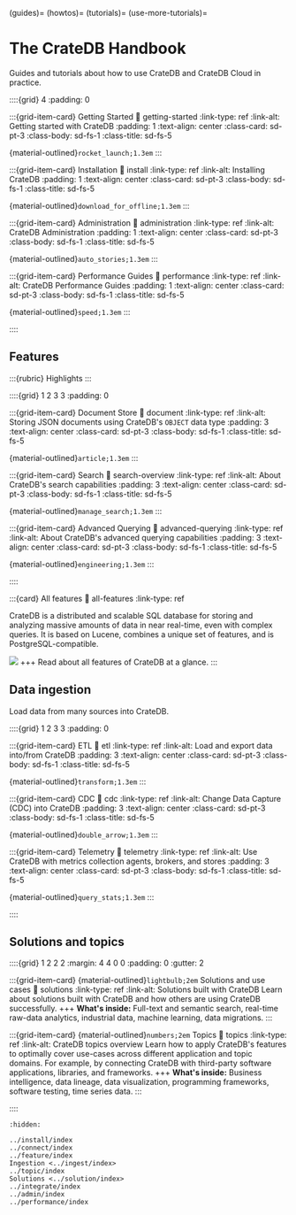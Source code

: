 (guides)=
(howtos)=
(tutorials)=
(use-more-tutorials)=

# The CrateDB Handbook

Guides and tutorials about how to use CrateDB and CrateDB Cloud in practice.


::::{grid} 4
:padding: 0


:::{grid-item-card} Getting Started
:link: getting-started
:link-type: ref
:link-alt: Getting started with CrateDB
:padding: 1
:text-align: center
:class-card: sd-pt-3
:class-body: sd-fs-1
:class-title: sd-fs-5

{material-outlined}`rocket_launch;1.3em`
:::


:::{grid-item-card} Installation
:link: install
:link-type: ref
:link-alt: Installing CrateDB
:padding: 1
:text-align: center
:class-card: sd-pt-3
:class-body: sd-fs-1
:class-title: sd-fs-5

{material-outlined}`download_for_offline;1.3em`
:::


:::{grid-item-card} Administration
:link: administration
:link-type: ref
:link-alt: CrateDB Administration
:padding: 1
:text-align: center
:class-card: sd-pt-3
:class-body: sd-fs-1
:class-title: sd-fs-5

{material-outlined}`auto_stories;1.3em`
:::


:::{grid-item-card} Performance Guides
:link: performance
:link-type: ref
:link-alt: CrateDB Performance Guides
:padding: 1
:text-align: center
:class-card: sd-pt-3
:class-body: sd-fs-1
:class-title: sd-fs-5

{material-outlined}`speed;1.3em`
:::


::::


## Features

:::{rubric} Highlights
:::

::::{grid} 1 2 3 3
:padding: 0

:::{grid-item-card} Document Store
:link: document
:link-type: ref
:link-alt: Storing JSON documents using CrateDB's `OBJECT` data type
:padding: 3
:text-align: center
:class-card: sd-pt-3
:class-body: sd-fs-1
:class-title: sd-fs-5

{material-outlined}`article;1.3em`
:::

:::{grid-item-card} Search
:link: search-overview
:link-type: ref
:link-alt: About CrateDB's search capabilities
:padding: 3
:text-align: center
:class-card: sd-pt-3
:class-body: sd-fs-1
:class-title: sd-fs-5

{material-outlined}`manage_search;1.3em`
:::

:::{grid-item-card} Advanced Querying
:link: advanced-querying
:link-type: ref
:link-alt: About CrateDB's advanced querying capabilities
:padding: 3
:text-align: center
:class-card: sd-pt-3
:class-body: sd-fs-1
:class-title: sd-fs-5

{material-outlined}`engineering;1.3em`
:::

::::

:::{card} All features
:link: all-features
:link-type: ref

CrateDB is a distributed and scalable SQL database for storing and analyzing
massive amounts of data in near real-time, even with complex queries. It is
based on Lucene, combines a unique set of features, and is PostgreSQL-compatible.

![](https://cratedb.com/hs-fs/hubfs/nativesql.png?width=800&name=nativesql.png)
+++
Read about all features of CrateDB at a glance.
:::


## Data ingestion

Load data from many sources into CrateDB.

::::{grid} 1 2 3 3
:padding: 0

:::{grid-item-card} ETL
:link: etl
:link-type: ref
:link-alt: Load and export data into/from CrateDB
:padding: 3
:text-align: center
:class-card: sd-pt-3
:class-body: sd-fs-1
:class-title: sd-fs-5

{material-outlined}`transform;1.3em`
:::

:::{grid-item-card} CDC
:link: cdc
:link-type: ref
:link-alt: Change Data Capture (CDC) into CrateDB
:padding: 3
:text-align: center
:class-card: sd-pt-3
:class-body: sd-fs-1
:class-title: sd-fs-5

{material-outlined}`double_arrow;1.3em`
:::

:::{grid-item-card} Telemetry
:link: telemetry
:link-type: ref
:link-alt: Use CrateDB with metrics collection agents, brokers, and stores
:padding: 3
:text-align: center
:class-card: sd-pt-3
:class-body: sd-fs-1
:class-title: sd-fs-5

{material-outlined}`query_stats;1.3em`
:::

::::


## Solutions and topics

::::{grid} 1 2 2 2
:margin: 4 4 0 0
:padding: 0
:gutter: 2

:::{grid-item-card} {material-outlined}`lightbulb;2em` Solutions and use cases
:link: solutions
:link-type: ref
:link-alt: Solutions built with CrateDB
Learn about solutions built with CrateDB and
how others are using CrateDB successfully.
+++
**What's inside:**
Full-text and semantic search, real-time raw-data analytics,
industrial data, machine learning, data migrations.
:::

:::{grid-item-card} {material-outlined}`numbers;2em` Topics
:link: topics
:link-type: ref
:link-alt: CrateDB topics overview
Learn how to apply CrateDB's features to optimally cover use-cases
across different application and topic domains.
For example, by connecting CrateDB with third-party
software applications, libraries, and frameworks.
+++
**What's inside:**
Business intelligence, data lineage, data visualization,
programming frameworks, software testing, time series data.
:::

::::



```{toctree}
:hidden:

../install/index
../connect/index
../feature/index
Ingestion <../ingest/index>
../topic/index
Solutions <../solution/index>
../integrate/index
../admin/index
../performance/index
```
